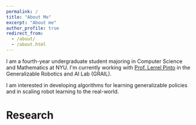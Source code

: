 ```yaml
---
permalink: /
title: "About Me"
excerpt: "About me"
author_profile: true
redirect_from: 
  - /about/
  - /about.html
---
```


I am a fourth-year undergraduate student majoring in Computer Science and Mathematics at NYU. I'm currently working with [Prof. Lerrel Pinto](https://www.lerrelpinto.com) in the Generalizable Robotics and AI Lab (GRAIL). 

I am interested in developing algorithms for learning generalizable policies and in scaling robot learning to the real-world. 

# Research

<!-- <div style="display: flex; align-items: center;">
    <video width="300" controls style="margin-right: 20px;">
        <source src="files/dobb-e-thumbnail.mp4" type="video/mp4">
        Your browser does not support the video tag.
    </video>
    <p>Your text goes here. You can write a detailed description or information related to the video.</p>
</div> -->

<!-- <div style="display: flex; align-items: flex-start;">
    <video width="250" style="margin-right: 20px; margin-top: 5px;" muted autoplay playsinline loop>
        <source src="files/dobb-e-thumbnail.mp4" type="video/mp4">
        Your browser does not support the video tag.
    </video>
    <div>
        <h3 style="margin: 0;">On Bringing Robots Home</h3>
        <p style="font-style: italic; color: red;">Best Demo Finalist @ International Conference in Robotics and Automation (ICRA) EXPO 2024</p>
        <p>Nur Muhammad (Mahi) Shafiullah*, Anant Rai*, <b>Haritheja Etukuru</b>, Yiqian Liu, Ishan Misra, Soumith Chintala, Lerrel Pinto</p>
        <div>
            <a href="https://arxiv.org/abs/2311.16098" style="padding: 8px 12px; background-color: #e0e0e0; text-decoration: none; margin-right: 5px; border-radius: 3px;">Paper</a>
            <a href="https://github.com/notmahi/dobb-e" style="padding: 8px 12px; background-color: #e0e0e0; text-decoration: none; margin-right: 5px; border-radius: 3px;">Code</a>
            <a href="https://dobb-e.com" style="padding: 8px 12px; background-color: #e0e0e0; text-decoration: none; border-radius: 3px;">Project Site</a>
        </div>
    </div>
</div> -->
